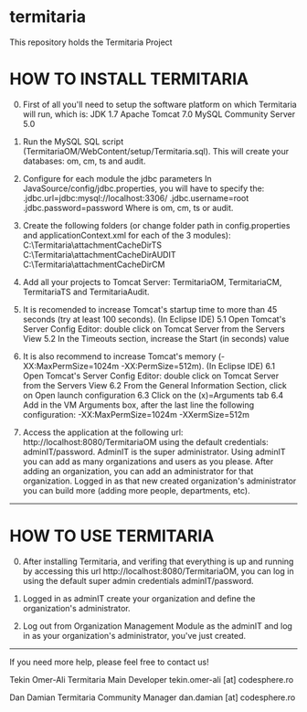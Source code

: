 termitaria
==========

This repository holds the Termitaria Project

HOW TO INSTALL TERMITARIA
===========================

0. First of all you'll need to setup the software platform on which Termitaria will run, which is:
  JDK 1.7
	Apache Tomcat 7.0 
	MySQL Community Server 5.0

1. Run the MySQL SQL script (TermitariaOM/WebContent/setup/Termitaria.sql). This will create your databases: om, cm, ts and audit.

2. Configure for each module the jdbc parameters
	In JavaSource/config/jdbc.properties, you will have to specify the:
		<module>.jdbc.url=jdbc\:mysql\://localhost\:3306/<module>
		<module>.jdbc.username=root
		<module>.jdbc.password=password
Where <module> is om, cm, ts or audit.

3. Create the following folders 
(or change folder path in config.properties and applicationContext.xml for each of the 3 modules):
	C:\Termitaria\attachmentCacheDirTS
	C:\Termitaria\attachmentCacheDirAUDIT
	C:\Termitaria\attachmentCacheDirCM

4. Add all your projects to Tomcat Server: TermitariaOM, TermitariaCM, TermitariaTS and TermitariaAudit.   

5. It is recomended to increase Tomcat's startup time to more than 45 seconds (try at least 100 seconds).
	(In Eclipse IDE)
	5.1 Open Tomcat's Server Config Editor: double click on Tomcat Server from the Servers View
	5.2 In the Timeouts section, increase the Start (in seconds) value

6. It is also recommend to increase Tomcat's memory (-XX:MaxPermSize=1024m -XX:PermSize=512m).
	(In Eclipse IDE)
	6.1 Open Tomcat's Server Config Editor: double click on Tomcat Server from the Servers View
	6.2 From the General Information Section, click on Open launch configuration
	6.3 Click on the (x)=Arguments tab
	6.4 Add in the VM Arguments box, after the last line the following configuration: -XX:MaxPermSize=1024m -XXermSize=512m 

7. Access the application at the following url: http://localhost:8080/TermitariaOM using the default credentials: adminIT/password.
   AdminIT is the super administrator. Using adminIT you can add as many organizations and users as you please. After adding an 
   organization, you can add an administrator for that organization.
   Logged in as that new created organization's administrator you can build more (adding more people, departments, etc).	

-------------------------------------------------------------------------------------------------------------------

HOW TO USE TERMITARIA
===========================

0. After installing Termitaria, and verifing that everything is up and running by accessing this url http://localhost:8080/TermitariaOM, 
you can log in using the default super admin credentials adminIT/password.

1. Logged in as adminIT create your organization and define the organization's administrator.

2. Log out from Organization Management Module as the adminIT and log in as your organization's administrator, you've just created.



-------------------------------------------------------------------------------------------------------------------
If you need more help, please feel free to contact us!

Tekin Omer-Ali 
Termitaria Main Developer
tekin.omer-ali [at] codesphere.ro

Dan Damian 
Termitaria Community Manager
dan.damian [at] codesphere.ro
